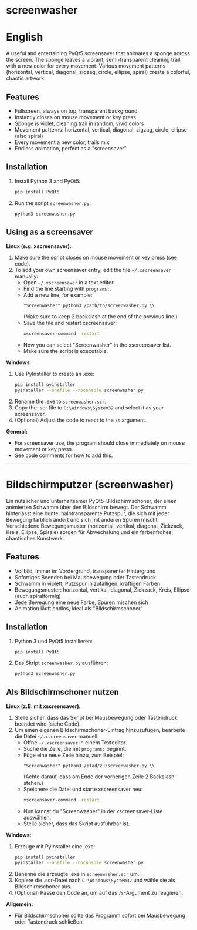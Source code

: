 # screenwasher

# English

A useful and entertaining PyQt5 screensaver that animates a sponge across the screen. The sponge leaves a vibrant, semi-transparent cleaning trail, with a new color for every movement. Various movement patterns (horizontal, vertical, diagonal, zigzag, circle, ellipse, spiral) create a colorful, chaotic artwork.

## Features
- Fullscreen, always on top, transparent background
- Instantly closes on mouse movement or key press
- Sponge is violet, cleaning trail in random, vivid colors
- Movement patterns: horizontal, vertical, diagonal, zigzag, circle, ellipse (also spiral)
- Every movement a new color, trails mix
- Endless animation, perfect as a "screensaver"

## Installation
1. Install Python 3 and PyQt5:
   ```bash
   pip install PyQt5
   ```
2. Run the script `screenwasher.py`:
   ```bash
   python3 screenwasher.py
   ```

## Using as a screensaver

**Linux (e.g. xscreensaver):**
1. Make sure the script closes on mouse movement or key press (see code).
2. To add your own screensaver entry, edit the file `~/.xscreensaver` manually:
   - Open `~/.xscreensaver` in a text editor.
   - Find the line starting with `programs:`.
   - Add a new line, for example:
     ```
     "Screenwasher" python3 /path/to/screenwasher.py \\
     ```
     (Make sure to keep 2 backslash at the end of the previous line.)
   - Save the file and restart xscreensaver:
     ```bash
     xscreensaver-command -restart
     ```
   - Now you can select "Screenwasher" in the xscreensaver list.
   - Make sure the script is executable.

**Windows:**
1. Use PyInstaller to create an .exe:
   ```bash
   pip install pyinstaller
   pyinstaller --onefile --noconsole screenwasher.py
   ```
2. Rename the .exe to `screenwasher.scr`.
3. Copy the .scr file to `C:\Windows\System32` and select it as your screensaver.
4. (Optional) Adjust the code to react to the `/s` argument.

**General:**
- For screensaver use, the program should close immediately on mouse movement or key press.
- See code comments for how to add this.

---


# Bildschirmputzer (screenwasher)

Ein nützlicher und unterhaltsamer PyQt5-Bildschirmschoner, der einen animierten Schwamm über den Bildschirm bewegt. Der Schwamm hinterlässt eine bunte, halbtransparente Putzspur, die sich mit jeder Bewegung farblich ändert und sich mit anderen Spuren mischt. Verschiedene Bewegungsmuster (horizontal, vertikal, diagonal, Zickzack, Kreis, Ellipse, Spirale) sorgen für Abwechslung und ein farbenfrohes, chaotisches Kunstwerk.

## Features
- Vollbild, immer im Vordergrund, transparenter Hintergrund
- Sofortiges Beenden bei Mausbewegung oder Tastendruck
- Schwamm in violett, Putzspur in zufälligen, kräftigen Farben
- Bewegungsmuster: horizontal, vertikal, diagonal, Zickzack, Kreis, Ellipse (auch spiralförmig)
- Jede Bewegung eine neue Farbe, Spuren mischen sich
- Animation läuft endlos, ideal als "Bildschirmschoner"

## Installation
1. Python 3 und PyQt5 installieren:
   ```bash
   pip install PyQt5
   ```
2. Das Skript `screenwasher.py` ausführen:
   ```bash
   python3 screenwasher.py
   ```

## Als Bildschirmschoner nutzen

**Linux (z.B. mit xscreensaver):**
1. Stelle sicher, dass das Skript bei Mausbewegung oder Tastendruck beendet wird (siehe Code).
2. Um einen eigenen Bildschirmschoner-Eintrag hinzuzufügen, bearbeite die Datei `~/.xscreensaver` manuell:
   - Öffne `~/.xscreensaver` in einem Texteditor.
   - Suche die Zeile, die mit `programs:` beginnt.
   - Füge eine neue Zeile hinzu, zum Beispiel:
     ```
     "Screenwasher" python3 /pfad/zu/screenwasher.py \\
     ```
     (Achte darauf, dass am Ende der vorherigen Zeile 2 Backslash stehen.)
   - Speichere die Datei und starte xscreensaver neu:
     ```bash
     xscreensaver-command -restart
     ```
   - Nun kannst du "Screenwasher" in der xscreensaver-Liste auswählen.
   - Stelle sicher, dass das Skript ausführbar ist.

**Windows:**
1. Erzeuge mit PyInstaller eine .exe:
   ```bash
   pip install pyinstaller
   pyinstaller --onefile --noconsole screenwasher.py
   ```
2. Benenne die erzeugte .exe in `screenwasher.scr` um.
3. Kopiere die .scr-Datei nach `C:\Windows\System32` und wähle sie als Bildschirmschoner aus.
4. (Optional) Passe den Code an, um auf das `/s`-Argument zu reagieren.

**Allgemein:**
- Für Bildschirmschoner sollte das Programm sofort bei Mausbewegung oder Tastendruck schließen.
